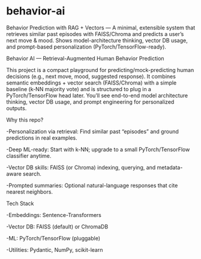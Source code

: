# behavior-ai
Behavior Prediction with RAG + Vectors — A minimal, extensible system that retrieves similar past episodes with FAISS/Chroma and predicts a user’s next move &amp; mood. Shows model-architecture thinking, vector DB usage, and prompt-based personalization (PyTorch/TensorFlow-ready).


Behavior AI — Retrieval-Augmented Human Behavior Prediction

This project is a compact playground for predicting/mock-predicting human decisions (e.g., next move, mood, suggested response). It combines semantic embeddings + vector search (FAISS/Chroma) with a simple baseline (k-NN majority vote) and is structured to plug in a PyTorch/TensorFlow head later. You’ll see end-to-end model architecture thinking, vector DB usage, and prompt engineering for personalized outputs.

Why this repo?

-Personalization via retrieval: Find similar past “episodes” and ground predictions in real examples.

-Deep ML-ready: Start with k-NN; upgrade to a small PyTorch/TensorFlow classifier anytime.

-Vector DB skills: FAISS (or Chroma) indexing, querying, and metadata-aware search.

-Prompted summaries: Optional natural-language responses that cite nearest neighbors.

Tech Stack

-Embeddings: Sentence-Transformers

-Vector DB: FAISS (default) or ChromaDB

-ML: PyTorch/TensorFlow (pluggable)

-Utilities: Pydantic, NumPy, scikit-learn
